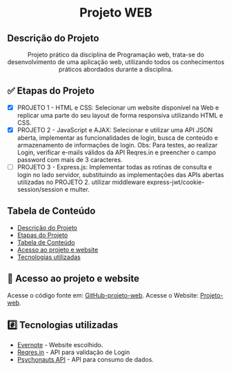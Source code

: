 <h1 align="center">Projeto WEB</h1>

## Descrição do Projeto

<p align="center">Projeto prático da disciplina de Programação web, trata-se do desenvolvimento de uma aplicação web, utilizando todos os conhecimentos práticos abordados durante a disciplina.</p>

## :white_check_mark: Etapas do Projeto

- [x] PROJETO 1 - HTML e CSS: Selecionar um website disponível na Web e replicar uma parte do seu layout de forma responsiva utilizando HTML e CSS.
- [x] PROJETO 2 - JavaScript e AJAX: Selecionar e utilizar uma API JSON aberta, implementar as funcionalidades de login, busca de conteúdo e armazenamento de informações de login. Obs: Para testes, ao realizar Login, verificar e-mails válidos da API Reqres.in e preencher o campo password com mais de 3 caracteres.
- [ ] PROJETO 3 - Express.js: Implementar todas as rotinas de consulta e login no lado servidor, substituindo as implementações das APIs abertas utilizadas no PROJETO 2. utilizar middleware express-jwt/cookie-session/session e multer.

## Tabela de Conteúdo
<!--ts-->
   * [Descrição do Projeto](#descrição-do-projeto)
   * [Etapas do Projeto](#white_check_mark-etapas-do-projeto)
   * [Tabela de Conteúdo](#tabela-de-conteúdo)
   * [Acesso ao projeto e website](#file_folder-acesso-ao-projeto-e-website)
   * [Tecnologias utilizadas](#hash-tecnologias-utilizadas)
<!--te-->

## :file_folder: Acesso ao projeto e website

Acesse o código fonte em: [GitHub-projeto-web](https://github.com/matheushenriqueferreira/projeto-web).
Acesse o Website: [Projeto-web](https://matheushenriqueferreira.github.io/projeto-web/).


## :hash: Tecnologias utilizadas

- [Evernote](https://evernote.com/intl/pt-br) - Website escolhido.
- [Reqres.in](https://reqres.in/) - API para validação de Login
- [Psychonauts API](https://psychonauts-api.netlify.app/) - API para consumo de dados.
